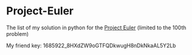 # Project-Euler
The list of my solution in python for the [Project Euler](https://projecteuler.net/) (limited to the 100th problem)

My friend key: 1685922_8HXdZW9oGTFQDkwugH8nDkNkaAL5Y2Lb
